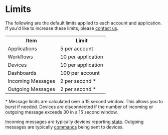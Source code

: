 # Limits

The following are the default limits applied to each account and application. If you'd like to increase these limits, please [contact us](https://www.getstructure.io/contact-us).

<table>
  <th>Item</th><th>Limit</th>
  <tr>
    <td>Applications</td>
    <td>5 per account</td>
  </tr>
  <tr>
    <td>Workflows</td>
    <td>10 per application</td>
  </tr>
  <tr>
    <td>Devices</td>
    <td>10 per application</td>
  </tr>
  <tr>
    <td>Dashboards</td>
    <td>100 per account</td>
  </tr>
  <tr>
    <td>Incoming Messages</td>
    <td>2 per second *</td>
  </tr>
  <tr>
    <td>Outgoing Messages</td>
    <td>2 per second *</td>
  </tr>
</table>

\* Message limits are calculated over a 15 second window. This allows you to burst if needed. Devices are disconnected if the number of incoming or outgoing message exceeds 30 in a 15 second window.

Incoming messages are typically devices reporting [state](/devices/state). Outgoing messages are typically [commands](/devices/commands) being sent to devices.
